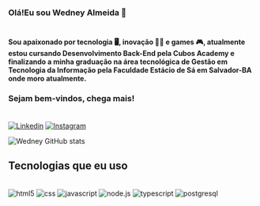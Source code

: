 ### Olá!Eu sou Wedney Almeida 👋<br><br>  

#### Sou apaixonado por tecnologia 🖥️, inovação 👨‍💻 e games 🎮, atualmente estou cursando Desenvolvimento Back-End pela Cubos Academy e finalizando a minha graduação na área tecnológica de Gestão em Tecnologia da Informação pela Faculdade Estácio de Sá em Salvador-BA onde moro atualmente.<br>
### Sejam bem-vindos, chega mais!<br><br> 

[![Linkedin](https://img.shields.io/badge/LinkedIn-0077B5?style=for-the-badge&logo=linkedin&logoColor=white)](https://www.linkedin.com/in/wedney-almeida) [![Instagram](https://img.shields.io/badge/Instagram-E4405F?style=for-the-badge&logo=instagram&logoColor=white)](https://www.instagram.com/wedney.p/)<br> 


![Wedney GitHub stats](https://github-readme-stats.vercel.app/api?username=wedneyalmeida&show_icons=true&theme=dracula)

## Tecnologias que eu uso 

<div staly="display= inline_block"><br>
    <img aling="center" alt="html5" src="https://img.shields.io/badge/HTML5-E34F26?style=for-the-badge&logo=html5&logoColor=white">
    <img aling="center" alt="css" src="https://img.shields.io/badge/CSS3-1572B6?style=for-the-badge&logo=css3&logoColor=white">
    <img aling="center" alt="javascript" src="https://img.shields.io/badge/JavaScript-F7DF1E?style=for-the-badge&logo=javascript&logoColor=black">
    <img aling="center" alt="node.js" src="https://img.shields.io/badge/Node.js-43853D?style=for-the-badge&logo=node.js&logoColor=white">
     <img aling="center" alt="typescript" src="https://img.shields.io/badge/TypeScript-007ACC?style=for-the-badge&logo=typescript&logoColor=white">
     <img aling="center" alt="postgresql" src="https://img.shields.io/badge/PostgreSQL-316192?style=for-the-badge&logo=postgresql&logoColor=white">
</div><br><br>

